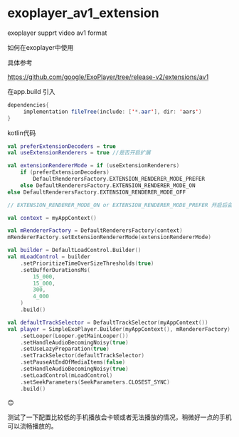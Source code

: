 # exoplayer_av1_extension
exoplayer supprt video av1 format 

如何在exoplayer中使用



具体参考 

https://github.com/google/ExoPlayer/tree/release-v2/extensions/av1



在app.build 引入

```java
dependencies{
     implementation fileTree(include: ['*.aar'], dir: 'aars')
}
```



kotlin代码

```kotlin
val preferExtensionDecoders = true
val useExtensionRenderers = true //是否开启扩展

val extensionRendererMode = if (useExtensionRenderers)
    if (preferExtensionDecoders)
        DefaultRenderersFactory.EXTENSION_RENDERER_MODE_PREFER
    else DefaultRenderersFactory.EXTENSION_RENDERER_MODE_ON
else DefaultRenderersFactory.EXTENSION_RENDERER_MODE_OFF

// EXTENSION_RENDERER_MODE_ON or EXTENSION_RENDERER_MODE_PREFER 开启后会自动引入的

val context = myAppContext()

val mRendererFactory = DefaultRenderersFactory(context)
mRendererFactory.setExtensionRendererMode(extensionRendererMode)

val builder = DefaultLoadControl.Builder()
val mLoadControl = builder
    .setPrioritizeTimeOverSizeThresholds(true)
    .setBufferDurationsMs(
        15_000,
        15_000,
        300,
        4_000
    )
    .build()

val defaultTrackSelector = DefaultTrackSelector(myAppContext())
val player = SimpleExoPlayer.Builder(myAppContext(), mRendererFactory)
    .setLooper(Looper.getMainLooper())
    .setHandleAudioBecomingNoisy(true)
    .setUseLazyPreparation(true)
    .setTrackSelector(defaultTrackSelector)
    .setPauseAtEndOfMediaItems(false)
    .setHandleAudioBecomingNoisy(true)
    .setLoadControl(mLoadControl)
    .setSeekParameters(SeekParameters.CLOSEST_SYNC)
    .build()
```



😊

测试了一下配置比较低的手机播放会卡顿或者无法播放的情况，稍微好一点的手机可以流畅播放的。